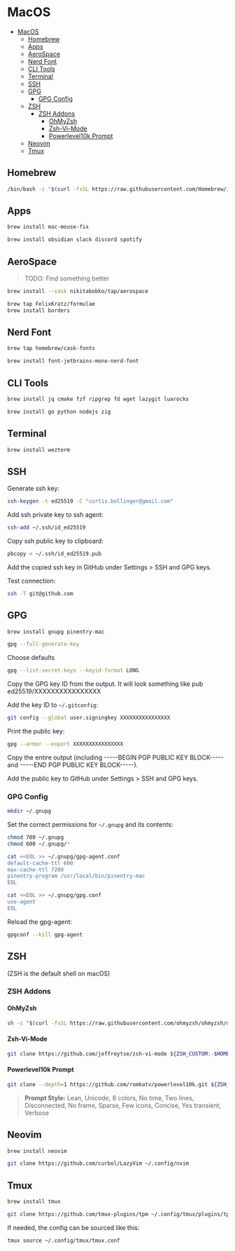 # MacOS

<!--toc:start-->
- [MacOS](#macos)
  - [Homebrew](#homebrew)
  - [Apps](#apps)
  - [AeroSpace](#aerospace)
  - [Nerd Font](#nerd-font)
  - [CLI Tools](#cli-tools)
  - [Terminal](#terminal)
  - [SSH](#ssh)
  - [GPG](#gpg)
    - [GPG Config](#gpg-config)
  - [ZSH](#zsh)
    - [ZSH Addons](#zsh-addons)
      - [OhMyZsh](#ohmyzsh)
      - [Zsh-Vi-Mode](#zsh-vi-mode)
      - [Powerlevel10k Prompt](#powerlevel10k-prompt)
  - [Neovim](#neovim)
  - [Tmux](#tmux)
<!--toc:end-->

## Homebrew

```sh
/bin/bash -c "$(curl -fsSL https://raw.githubusercontent.com/Homebrew/install/HEAD/install.sh)"
```

## Apps

```sh
brew install mac-mouse-fix
```

```sh
brew install obsidian slack discord spotify
```

## AeroSpace

> TODO: Find something better

```sh
brew install --cask nikitabobko/tap/aerospace
```

```sh
brew tap FelixKratz/formulae
brew install borders
```

## Nerd Font

```sh
brew tap homebrew/cask-fonts
```

```sh
brew install font-jetbrains-mono-nerd-font
```

## CLI Tools

```sh
brew install jq cmake fzf ripgrep fd wget lazygit luarocks
```

```sh
brew install go python nodejs zig
```

## Terminal

```sh
brew install wezterm
```

## SSH

Generate ssh key:

```sh
ssh-keygen -t ed25519 -C "curtis.bollinger@gmail.com"
```

Add ssh private key to ssh agent:

```sh
ssh-add ~/.ssh/id_ed25519
```

Copy ssh public key to clipboard:

```sh
pbcopy < ~/.ssh/id_ed25519.pub
```

Add the copied ssh key in GitHub under Settings > SSH and GPG keys.

Test connection:

```sh
ssh -T git@github.com
```

## GPG

```sh
brew install gnupg pinentry-mac
```

```sh
gpg --full-generate-key
```

Choose defaults

```sh
gpg --list-secret-keys --keyid-format LONG
```

Copy the GPG key ID from the output. It will look something like pub ed25519/XXXXXXXXXXXXXXXX

Add the key ID to `~/.gitconfig`:

```sh
git config --global user.signingkey XXXXXXXXXXXXXXXX
```

Print the public key:

```sh
gpg --armor --export XXXXXXXXXXXXXXXX
```

Copy the entire output (including -----BEGIN PGP PUBLIC KEY BLOCK----- and -----END PGP PUBLIC KEY BLOCK-----).

Add the public key to GitHub under Settings > SSH and GPG keys.

### GPG Config

```sh
mkdir ~/.gnupg
```

Set the correct permissions for `~/.gnupg` and its contents:

```sh
chmod 700 ~/.gnupg
chmod 600 ~/.gnupg/*
```

```sh
cat <<EOL >> ~/.gnupg/gpg-agent.conf
default-cache-ttl 600
max-cache-ttl 7200
pinentry-program /usr/local/bin/pinentry-mac
EOL
```

```sh
cat <<EOL >> ~/.gnupg/gpg.conf
use-agent
EOL
```

Reload the gpg-agent:

```sh
gpgconf --kill gpg-agent
```

## ZSH

(ZSH is the default shell on macOS)

### ZSH Addons

#### OhMyZsh

```sh
sh -c "$(curl -fsSL https://raw.githubusercontent.com/ohmyzsh/ohmyzsh/master/tools/install.sh)" "" --keep-zshrc
```

#### Zsh-Vi-Mode

```sh
git clone https://github.com/jeffreytse/zsh-vi-mode ${ZSH_CUSTOM:-$HOME/.oh-my-zsh/custom}/plugins/zsh-vi-mode
```

#### Powerlevel10k Prompt

```sh
git clone --depth=1 https://github.com/romkatv/powerlevel10k.git ${ZSH_CUSTOM:-$HOME/.oh-my-zsh/custom}/themes/powerlevel10k
```

> **Prompt Style:** Lean, Unicode, 8 colors, No time, Two lines, Disconnected, No frame, Sparse, Few icons, Concise, Yes transient, Verbose

## Neovim

```sh
brew install neovim
```

```sh
git clone https://github.com/curbol/LazyVim ~/.config/nvim
```

## Tmux

```sh
brew install tmux
```

```sh
git clone https://github.com/tmux-plugins/tpm ~/.config/tmux/plugins/tpm
```

If needed, the config can be sourced like this:

```sh
tmux source ~/.config/tmux/tmux.conf
```
